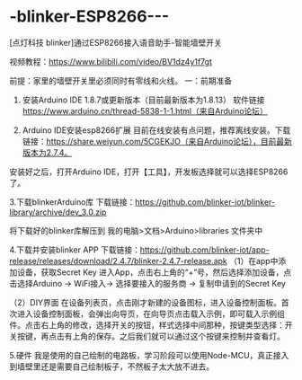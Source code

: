 # -blinker-ESP8266---
[点灯科技 blinker]通过ESP8266接入语音助手-智能墙壁开关

视频教程：https://www.bilibili.com/video/BV1dz4y1f7gt

前提：家里的墙壁开关里必须同时有零线和火线。
一：前期准备
1.  安装Arduino IDE 1.8.7或更新版本（目前最新版本为1.8.13）
软件链接 https://www.arduino.cn/thread-5838-1-1.html（来自Arduino论坛）

2.  Arduino IDE安装esp8266扩展
  目前在线安装有点问题，推荐离线安装。下载链接：https://share.weiyun.com/5CGEKJO（来自Arduino论坛），目前最新版本为2.7.4。

安装好之后，打开Arduino IDE，打开【工具】，开发板选择就可以选择ESP8266了。

3.下载blinkerArduino库
下载链接：https://github.com/blinker-iot/blinker-library/archive/dev_3.0.zip

将下载好的blinker库解压到 我的电脑>文档>Arduino>libraries 文件夹中

4.下载并安装blinker APP
    下载链接：https://github.com/blinker-iot/app-release/releases/download/2.4.7/blinker-2.4.7-release.apk
（1）在app中添加设备，获取Secret Key
进入App，点击右上角的“+”号，然后选择添加设备，点击选择Arduino -> WiFi接入-> 选择要接入的服务商 -> 复制申请到的Secret Key

（2）DIY界面
  在设备列表页，点击刚才新建的设备图标，进入设备控制面板。首次进入设备控制面板，会弹出向导页，在向导页点击载入示例，即可载入示例组件。点击右上角的修改，选择开关的按钮，样式选择中间那种，按键类型选择：开关按键，再点击有上角的保存。之后我们就可以通过这个按键来控制并查看灯。

5.硬件
   我是使用的自己绘制的电路板，学习阶段可以使用Node-MCU，真正接入到墙壁里还是需要自己绘制板子，不然板子太大放不进去。
 
